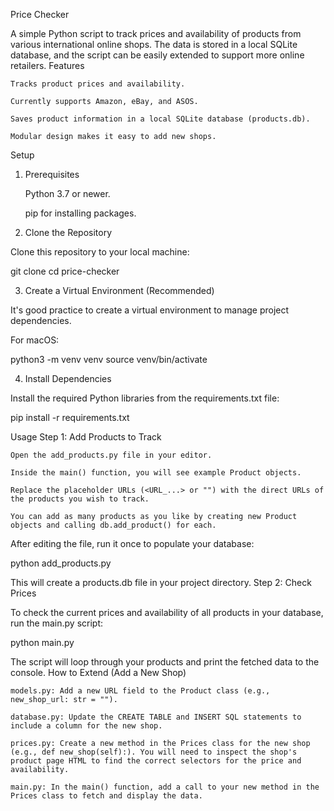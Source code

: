 Price Checker

A simple Python script to track prices and availability of products from various international online shops. The data is stored in a local SQLite database, and the script can be easily extended to support more online retailers.
Features

    Tracks product prices and availability.

    Currently supports Amazon, eBay, and ASOS.

    Saves product information in a local SQLite database (products.db).

    Modular design makes it easy to add new shops.

Setup
1. Prerequisites

    Python 3.7 or newer.

    pip for installing packages.

2. Clone the Repository

Clone this repository to your local machine:

git clone <your-repository-url>
cd price-checker

3. Create a Virtual Environment (Recommended)

It's good practice to create a virtual environment to manage project dependencies.

For macOS:

python3 -m venv venv
source venv/bin/activate

4. Install Dependencies

Install the required Python libraries from the requirements.txt file:

pip install -r requirements.txt

Usage
Step 1: Add Products to Track

    Open the add_products.py file in your editor.

    Inside the main() function, you will see example Product objects.

    Replace the placeholder URLs (<URL_...> or "") with the direct URLs of the products you wish to track.

    You can add as many products as you like by creating new Product objects and calling db.add_product() for each.

After editing the file, run it once to populate your database:

python add_products.py

This will create a products.db file in your project directory.
Step 2: Check Prices

To check the current prices and availability of all products in your database, run the main.py script:

python main.py

The script will loop through your products and print the fetched data to the console.
How to Extend (Add a New Shop)

    models.py: Add a new URL field to the Product class (e.g., new_shop_url: str = "").

    database.py: Update the CREATE TABLE and INSERT SQL statements to include a column for the new shop.

    prices.py: Create a new method in the Prices class for the new shop (e.g., def new_shop(self):). You will need to inspect the shop's product page HTML to find the correct selectors for the price and availability.

    main.py: In the main() function, add a call to your new method in the Prices class to fetch and display the data.